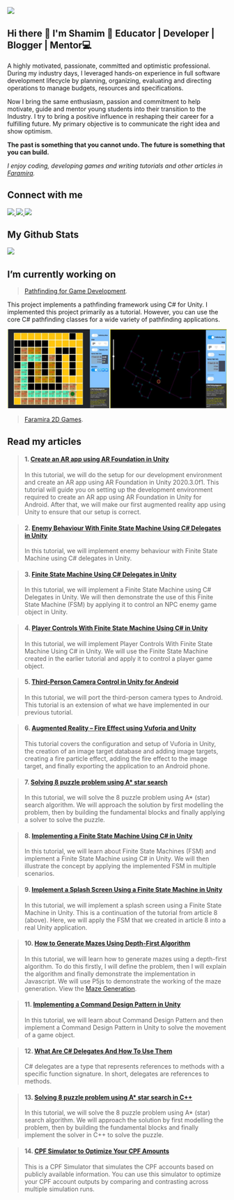 <p align='left'>
  <a href="#">
    <img src="https://visitor-badge.glitch.me/badge?page_id=shamim-akhtar.visitor-badge" />        
  </a>
</p>

<h2 align='left'>Hi there 👋 I'm Shamim 👨‍ Educator | Developer | Blogger | Mentor💻
</h2>

A highly motivated, passionate, committed and optimistic professional. During my industry days, I leveraged hands-on experience in full software development lifecycle by planning, organizing, evaluating and directing operations to manage budgets, resources and specifications. 

Now I bring the same enthusiasm, passion and commitment to help motivate, guide and mentor young students into their transition to the Industry. I try to bring a positive influence in reshaping their career for a fulfilling future. My primary objective is to communicate the right idea and show optimism. 

**The past is something that you cannot undo. The future is something that you can build.**

*I enjoy coding, developing games and writing tutorials and other articles in [Faramira](https://faramira.com/).*
<h2>Connect with me</h2>
<p align='left'>
  <a href="https://www.linkedin.com/in/shamim-akhtar/">
    <img src="https://img.shields.io/badge/linkedin-%230077B5.svg?&style=for-the-badge&logo=linkedin&logoColor=white" />
  </a>
  <a href="mailto:shamim.akhtar@gmail.com">
    <img src="https://img.shields.io/badge/Gmail-D14836?style=for-the-badge&logo=gmail&logoColor=white" />        
  </a>
  <a href="https://www.facebook.com/faramiraSG/">
    <img src="https://img.shields.io/badge/Facebook-1877F2?style=for-the-badge&logo=facebook&logoColor=white" />        
  </a>
</p>

<h2>My Github Stats</h2>
<p align='left'>
  <a href="#">
    <img src="https://github-readme-stats.vercel.app/api?username=shamim-akhtar" />
  </a>
  <a href="#">
  </a>
</p>


<h2>I’m currently working on</h2>

> [Pathfinding for Game Development](https://github.com/shamim-akhtar/unity-pathfinding).

This project implements a pathfinding framework using C# for Unity. I implemented this project primarily as a tutorial. However, you can use the core C# pathfinding classes for a wide variety of pathfinding applications.

![Pathfinding](https://github.com/shamim-akhtar/unity-pathfinding/blob/main/screenshot2_PathFinding.jpg)

> [Faramira 2D Games](https://github.com/shamim-akhtar/faramira).

<h2>Read my articles</h2>

> #### 1. [Create an AR app using AR Foundation in Unity](https://faramira.com/create-an-ar-app-using-ar-foundation-in-unity/)
> 
> In this tutorial, we will do the setup for our development environment and create an AR app using AR Foundation in Unity 2020.3.0f1. This tutorial will guide you on setting up the development environment required to create an AR app using AR Foundation in Unity for Android. After that, we will make our first augmented reality app using Unity to ensure that our setup is correct.

> #### 2. [Enemy Behaviour With Finite State Machine Using C# Delegates in Unity](https://faramira.com/enemy-behaviour-with-finite-state-machine-using-csharp-delegates-in-unity/)
> In this tutorial, we will implement enemy behaviour with Finite State Machine using C# delegates in Unity. 

> #### 3. [Finite State Machine Using C# Delegates in Unity](https://faramira.com/finite-state-machine-using-csharp-delegates-in-unity/)
> In this tutorial, we will implement a Finite State Machine using C# Delegates in Unity. We will then demonstrate the use of this Finite State Machine (FSM) by applying it to control an NPC enemy game object in Unity.

> #### 4. [Player Controls With Finite State Machine Using C# in Unity](https://faramira.com/implementing-player-controls-with-finite-state-machine-using-c-in-unity/)
> In this tutorial, we will implement Player Controls With Finite State Machine Using C# in Unity. We will use the Finite State Machine created in the earlier tutorial and apply it to control a player game object.

> #### 5. [Third-Person Camera Control in Unity for Android](https://faramira.com/third-person-camera-control-in-unity-for-android/)
> In this tutorial, we will port the third-person camera types to Android. This tutorial is an extension of what we have implemented in our previous tutorial. 

> #### 6. [Augmented Reality – Fire Effect using Vuforia and Unity](https://faramira.com/augmented-reality-fire-effect-using-vuforia-and-unity/)
> This tutorial covers the configuration and setup of Vuforia in Unity, the creation of an image target database and adding image targets, creating a fire particle effect,  adding the fire effect to the image target, and finally exporting the application to an Android phone.

> #### 7. [Solving 8 puzzle problem using A* star search](https://faramira.com/solving-8-puzzle-problem-using-a-star-search/)
> In this tutorial, we will solve the 8 puzzle problem using A* (star) search algorithm. We will approach the solution by first modelling the problem, then by building the fundamental blocks and finally applying a solver to solve the puzzle.

> #### 8. [Implementing a Finite State Machine Using C# in Unity](https://faramira.com/implementing-a-finite-state-machine-using-c-in-unity-part-1/)
> In this tutorial, we will learn about Finite State Machines (FSM) and implement a Finite State Machine using C# in Unity. We will then illustrate the concept by applying the implemented FSM in multiple scenarios.

> #### 9. [Implement a Splash Screen Using a Finite State Machine in Unity](https://faramira.com/implement-a-splash-screen-using-a-finite-state-machine-in-unity/)
> In this tutorial, we will implement a splash screen using a Finite State Machine in Unity. This is a continuation of the tutorial from article 8 (above). Here, we will apply the FSM that we created in article 8 into a real Unity application.

> #### 10. [How to Generate Mazes Using Depth-First Algorithm](https://faramira.com/how-to-generate-mazes-using-depth-first-algorithm/)
> In this tutorial, we will learn how to generate mazes using a depth-first algorithm. To do this firstly, I will define the problem, then I will explain the algorithm and finally demonstrate the implementation in Javascript. We will use P5js to demonstrate the working of the maze generation. View the [Maze Generation](https://editor.p5js.org/shamim/sketches/FHhb3jwST).

> #### 11. [Implementing a Command Design Pattern in Unity](https://faramira.com/implementing-a-command-design-pattern-in-unity/)
> In this tutorial, we will learn about Command Design Pattern and then implement a Command Design Pattern in Unity to solve the movement of a game object.

> #### 12. [What Are C# Delegates And How To Use Them](https://faramira.com/what-are-csharp-delegates-and-how-to-use-them/)
> C# delegates are a type that represents references to methods with a specific function signature. In short, delegates are references to methods.

> #### 13. [Solving 8 puzzle problem using A* star search in C++](https://faramira.com/solving-8-puzzle-problem-using-a-star-search-in-c/)
> In this tutorial, we will solve the 8 puzzle problem using A* (star) search algorithm. We will approach the solution by first modelling the problem, then by building the fundamental blocks and finally implement the solver in C++ to solve the puzzle.

> #### 14. [CPF Simulator to Optimize Your CPF Amounts](https://faramira.com/cpf-simulator-to-optimize-your-cpf-amounts/)
> This is a CPF Simulator that simulates the CPF accounts based on publicly available information. You can use this simulator to optimize your CPF account outputs by comparing and contrasting across multiple simulation runs.








<!--
**shamim-akhtar/shamim-akhtar** is a ✨ _special_ ✨ repository because its `README.md` (this file) appears on your GitHub profile.

Here are some ideas to get you started:

- 🔭 I’m currently working on ...
- 🌱 I’m currently learning ...
- 👯 I’m looking to collaborate on ...
- 🤔 I’m looking for help with ...
- 💬 Ask me about ...
- 📫 How to reach me: ...
- 😄 Pronouns: ...
- ⚡ Fun fact: ...
-->
